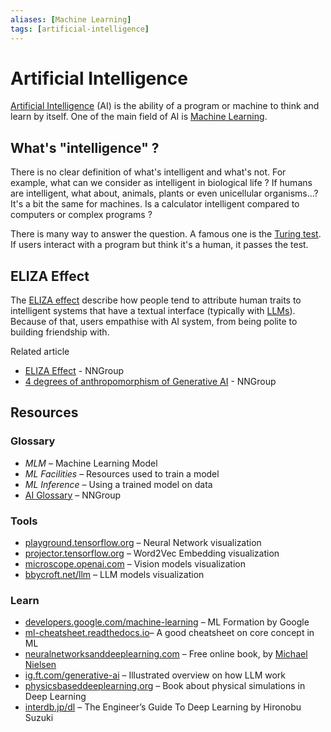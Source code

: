 ```yaml
---
aliases: [Machine Learning]
tags: [artificial-intelligence]
---
```


<!-- TODO
- Clustering
	- K-mean
	- DBSCAN
- Classification
	- Support Vector Machine (SVM)
	- Bayesian classifier
- AlphaFold
	- AlphaFold 2 (Nov 2020) predicts the 3D structure of a protein from an amino acid sequence using reinforcement learning. DeepMind developed this solution in four years, by adapting AlphaGo, the algorithm that defeated the best human player of Go in 2016
	- DeepMind has published about 200 million protein 3D structure predictions since then. Before that, there were about 100’000 known 3D structures as the result of 50 years of research
- Mention: https://en.wikipedia.org/wiki/Dead_Internet_theory
-->

# Artificial Intelligence

[Artificial Intelligence](https://en.wikipedia.org/wiki/Artificial_intelligence) (AI) is the ability of a program or machine to think and learn by itself. One of the main field of AI is [Machine Learning](https://en.wikipedia.org/wiki/Machine_learning).

## What's "intelligence" ?

There is no clear definition of what's intelligent and what's not. For example, what can we consider as intelligent in biological life ? If humans are intelligent, what about, animals, plants or even unicellular organisms…? It's a bit the same for machines. Is a calculator intelligent compared to computers or complex programs ?

There is many way to answer the question. A famous one is the [Turing test](https://en.wikipedia.org/wiki/Turing_test). If users interact with a program but think it's a human, it passes the test.

## ELIZA Effect

The [ELIZA effect](https://en.wikipedia.org/wiki/ELIZA_effect) describe how people tend to attribute human traits to intelligent systems that have a textual interface (typically with [LLMs](nlp/nlp.md)). Because of that, users empathise with AI system, from being polite to building friendship with.

Related article
- [ELIZA Effect](https://www.nngroup.com/articles/eliza-effect-ai/) - NNGroup
- [4 degrees of anthropomorphism of Generative AI](https://www.nngroup.com/articles/anthropomorphism/) - NNGroup

## Resources

### Glossary

- *MLM* – Machine Learning Model
- *ML Facilities* – Resources used to train a model
- *ML Inference* – Using a trained model on data
- [AI Glossary](https://www.nngroup.com/articles/artificial-intelligence-glossary/) – NNGroup

### Tools

- [playground.tensorflow.org](https://playground.tensorflow.org) – Neural Network visualization
- [projector.tensorflow.org](https://projector.tensorflow.org) – Word2Vec Embedding visualization
- [microscope.openai.com](https://microscope.openai.com) – Vision models visualization
- [bbycroft.net/llm](https://bbycroft.net/llm) – LLM models visualization

### Learn

- [developers.google.com/machine-learning](https://developers.google.com/machine-learning) – ML Formation by Google
- [ml-cheatsheet.readthedocs.io](https://ml-cheatsheet.readthedocs.io)– A good cheatsheet on core concept in ML
- [neuralnetworksanddeeplearning.com](https://neuralnetworksanddeeplearning.com) – Free online book, by [Michael Nielsen](http://michaelnielsen.org)
- [ig.ft.com/generative-ai](https://ig.ft.com/generative-ai/) – Illustrated overview on how LLM work
- [physicsbaseddeeplearning.org](https://physicsbaseddeeplearning.org) – Book about physical simulations in Deep Learning
- [interdb.jp/dl](https://www.interdb.jp/dl/) – The Engineer’s Guide To Deep Learning by Hironobu Suzuki


<!-- HELLO WORLD DEEP LEARNING
- https://github.com/robert/hello-deep-learning
- -->
